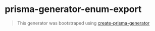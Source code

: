 # prisma-generator-enum-export

> This generator was bootstraped using [create-prisma-generator](https://github.com/YassinEldeeb/create-prisma-generator)
